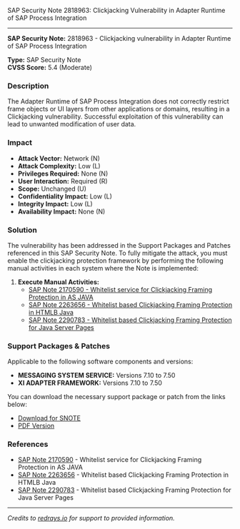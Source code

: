 SAP Security Note 2818963: Clickjacking Vulnerability in Adapter Runtime of SAP Process Integration

---

**SAP Security Note:** 2818963 - Clickjacking vulnerability in Adapter Runtime of SAP Process Integration

**Type:** SAP Security Note  
**CVSS Score:** 5.4 (Moderate)

### **Description**
The Adapter Runtime of SAP Process Integration does not correctly restrict frame objects or UI layers from other applications or domains, resulting in a Clickjacking vulnerability. Successful exploitation of this vulnerability can lead to unwanted modification of user data.

### **Impact**
- **Attack Vector:** Network (N)
- **Attack Complexity:** Low (L)
- **Privileges Required:** None (N)
- **User Interaction:** Required (R)
- **Scope:** Unchanged (U)
- **Confidentiality Impact:** Low (L)
- **Integrity Impact:** Low (L)
- **Availability Impact:** None (N)

### **Solution**
The vulnerability has been addressed in the Support Packages and Patches referenced in this SAP Security Note. To fully mitigate the attack, you must enable the clickjacking protection framework by performing the following manual activities in each system where the Note is implemented:

1. **Execute Manual Activities:**
   - [SAP Note 2170590 - Whitelist service for Clickjacking Framing Protection in AS JAVA](https://me.sap.com/notes/2170590)
   - [SAP Note 2263656 - Whitelist based Clickjacking Framing Protection in HTMLB Java](https://me.sap.com/notes/2263656)
   - [SAP Note 2290783 - Whitelist based Clickjacking Framing Protection for Java Server Pages](https://me.sap.com/notes/2290783)

### **Support Packages & Patches**
Applicable to the following software components and versions:

- **MESSAGING SYSTEM SERVICE:** Versions 7.10 to 7.50
- **XI ADAPTER FRAMEWORK:** Versions 7.10 to 7.50

You can download the necessary support package or patch from the links below:

- [Download for SNOTE](https://notesdownloads.sap.com/note/0040000000190412021)
- [PDF Version](https://userapps.support.sap.com/sap/support/sfm/notes/print/0002818963?language=en-US&token=F2C8795F92FB12A84DF0A2528C83E908)

### **References**
- [SAP Note 2170590](https://me.sap.com/notes/2170590) - Whitelist service for Clickjacking Framing Protection in AS JAVA
- [SAP Note 2263656](https://me.sap.com/notes/2263656) - Whitelist based Clickjacking Framing Protection in HTMLB Java
- [SAP Note 2290783](https://me.sap.com/notes/2290783) - Whitelist based Clickjacking Framing Protection for Java Server Pages

---

*Credits to [redrays.io](https://redrays.io) for support to provided information.*